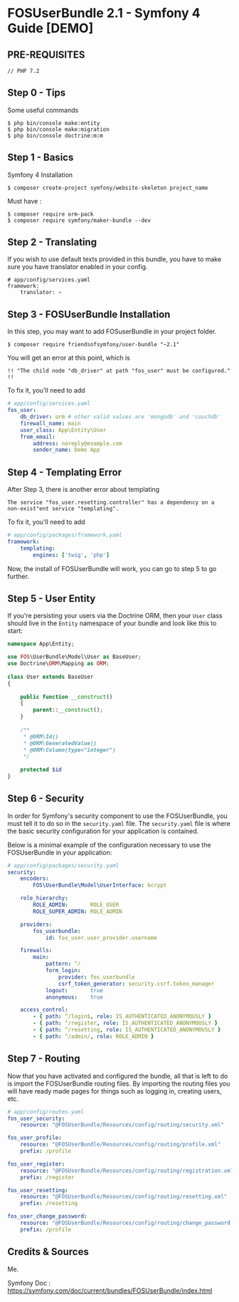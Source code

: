 # FOSUserBundle 2.1 - Symfony 4 Guide [DEMO]

## PRE-REQUISITES

	// PHP 7.2

## Step 0 - Tips
Some useful commands
	
	$ php bin/console make:entity
	$ php bin/console make:migration
	$ php bin/console doctrine:m:m

## Step 1 - Basics
Symfony 4 Installation
		
	$ composer create-project symfony/website-skeleton project_name
		
Must have : 
	
	$ composer require orm-pack
	$ composer require symfony/maker-bundle --dev
	
	
	
## Step 2 - Translating
If you wish to use default texts provided in this bundle, you have to make sure you have translator enabled in your config.

	# app/config/services.yaml
	framework:
		translator: ~
		
## Step 3 - FOSUserBundle Installation
In this step, you may want to add FOSuserBundle in your project folder.
		
	$ composer require friendsofsymfony/user-bundle "~2.1"

You will get an error at this point, which is 
		
	!! "The child node "db_driver" at path "fos_user" must be configured." !!
		
To fix it, you'll need to add 

```yaml
# app/config/services.yaml	
fos_user:
    db_driver: orm # other valid values are 'mongodb' and 'couchdb'
    firewall_name: main
    user_class: App\Entity\User 
    from_email:
        address: noreply@example.com
        sender_name: Demo App
```


## Step 4 - Templating Error
After Step 3, there is another error about templating
		
	The service "fos_user.resetting.controller" has a dependency on a 
	non-exist"ent service "templating".  
	
To fix it, you'll need to add
	
```yaml
# app/config/packages/framework.yaml
framework:
    templating:
        engines: ['twig', 'php']
```

Now, the install of FOSUserBundle will work, you can go to step 5 to go further.

## Step 5 - User Entity 
If you're persisting your users via the Doctrine ORM, then your `User` class should live in the `Entity` namespace of your bundle and look like this to start:

```php
namespace App\Entity;

use FOS\UserBundle\Model\User as BaseUser;
use Doctrine\ORM\Mapping as ORM;
		
class User extends BaseUser
{
			
	public function __construct()
	{
		parent::__construct();
	}
	    
    /**
     * @ORM\Id()
     * @ORM\GeneratedValue()
     * @ORM\Column(type="integer")
     */
		
	protected $id	
}
```
	
## Step 6 - Security 
In order for Symfony's security component to use the FOSUserBundle, you must tell it to do so in the  `security.yaml` file. The  `security.yaml` file is where the basic security configuration for your application is contained.

Below is a minimal example of the configuration necessary to use the FOSUserBundle in your application:

```yaml
# app/config/packages/security.yaml
security:
    encoders:
        FOS\UserBundle\Model\UserInterface: bcrypt

    role_hierarchy:
        ROLE_ADMIN:       ROLE_USER
        ROLE_SUPER_ADMIN: ROLE_ADMIN

    providers:
        fos_userbundle:
            id: fos_user.user_provider.username

    firewalls:
        main:
            pattern: ^/
            form_login:
                provider: fos_userbundle
                csrf_token_generator: security.csrf.token_manager
            logout:       true
            anonymous:    true

    access_control:
        - { path: ^/login$, role: IS_AUTHENTICATED_ANONYMOUSLY }
        - { path: ^/register, role: IS_AUTHENTICATED_ANONYMOUSLY }
        - { path: ^/resetting, role: IS_AUTHENTICATED_ANONYMOUSLY }
        - { path: ^/admin/, role: ROLE_ADMIN }
```



## Step 7 - Routing 
Now that you have activated and configured the bundle, all that is left to do is import the FOSUserBundle routing files.
By importing the routing files you will have ready made pages for things such as logging in, creating users, etc.

```yaml
# app/config/routes.yaml
fos_user_security:
    resource: "@FOSUserBundle/Resources/config/routing/security.xml"

fos_user_profile:
    resource: "@FOSUserBundle/Resources/config/routing/profile.xml"
    prefix: /profile

fos_user_register:
    resource: "@FOSUserBundle/Resources/config/routing/registration.xml"
    prefix: /register

fos_user_resetting:
    resource: "@FOSUserBundle/Resources/config/routing/resetting.xml"
    prefix: /resetting

fos_user_change_password:
    resource: "@FOSUserBundle/Resources/config/routing/change_password.xml"
    prefix: /profile
```

## Credits & Sources

Me.

Symfony Doc : https://symfony.com/doc/current/bundles/FOSUserBundle/index.html
